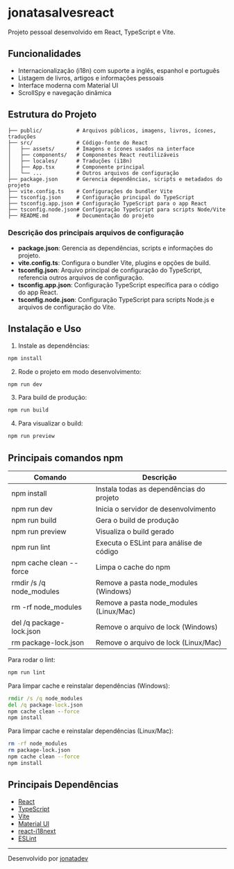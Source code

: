 
# jonatasalvesreact

Projeto pessoal desenvolvido em React, TypeScript e Vite.

## Funcionalidades
- Internacionalização (i18n) com suporte a inglês, espanhol e português
- Listagem de livros, artigos e informações pessoais
- Interface moderna com Material UI
- ScrollSpy e navegação dinâmica


## Estrutura do Projeto

```
├── public/           # Arquivos públicos, imagens, livros, ícones, traduções
├── src/              # Código-fonte do React
│   ├── assets/       # Imagens e ícones usados na interface
│   ├── components/   # Componentes React reutilizáveis
│   ├── locales/      # Traduções (i18n)
│   ├── App.tsx       # Componente principal
│   └── ...           # Outros arquivos de configuração
├── package.json      # Gerencia dependências, scripts e metadados do projeto
├── vite.config.ts    # Configurações do bundler Vite
├── tsconfig.json     # Configuração principal do TypeScript
├── tsconfig.app.json # Configuração TypeScript para o app React
├── tsconfig.node.json# Configuração TypeScript para scripts Node/Vite
├── README.md         # Documentação do projeto
```

### Descrição dos principais arquivos de configuração

- **package.json**: Gerencia as dependências, scripts e informações do projeto.
- **vite.config.ts**: Configura o bundler Vite, plugins e opções de build.
- **tsconfig.json**: Arquivo principal de configuração do TypeScript, referencia outros arquivos de configuração.
- **tsconfig.app.json**: Configuração TypeScript específica para o código do app React.
- **tsconfig.node.json**: Configuração TypeScript para scripts Node.js e arquivos de configuração do Vite.


## Instalação e Uso

1. Instale as dependências:
  ```bash
  npm install
  ```

2. Rode o projeto em modo desenvolvimento:
  ```bash
  npm run dev
  ```

3. Para build de produção:
  ```bash
  npm run build
  ```

4. Para visualizar o build:
  ```bash
  npm run preview
  ```


## Principais comandos npm

| Comando                      | Descrição                                 |
|------------------------------|-------------------------------------------|
| npm install                  | Instala todas as dependências do projeto  |
| npm run dev                  | Inicia o servidor de desenvolvimento      |
| npm run build                | Gera o build de produção                  |
| npm run preview              | Visualiza o build gerado                  |
| npm run lint                 | Executa o ESLint para análise de código   |
| npm cache clean --force      | Limpa o cache do npm                      |
| rmdir /s /q node_modules     | Remove a pasta node_modules (Windows)     |
| rm -rf node_modules          | Remove a pasta node_modules (Linux/Mac)   |
| del /q package-lock.json     | Remove o arquivo de lock (Windows)        |
| rm package-lock.json         | Remove o arquivo de lock (Linux/Mac)      |

Para rodar o lint:
```bash
npm run lint
```

Para limpar cache e reinstalar dependências (Windows):
```cmd
rmdir /s /q node_modules
del /q package-lock.json
npm cache clean --force
npm install
```

Para limpar cache e reinstalar dependências (Linux/Mac):
```bash
rm -rf node_modules
rm package-lock.json
npm cache clean --force
npm install
```


## Principais Dependências
- [React](https://react.dev)
- [TypeScript](https://www.typescriptlang.org)
- [Vite](https://vitejs.dev)
- [Material UI](https://mui.com)
- [react-i18next](https://react.i18next.com)
- [ESLint](https://eslint.org)

---
Desenvolvido por [jonatadev](https://github.com/jonatadev)
